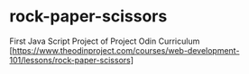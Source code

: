 # rock-paper-scissors
First Java Script Project of Project Odin Curriculum [https://www.theodinproject.com/courses/web-development-101/lessons/rock-paper-scissors]
